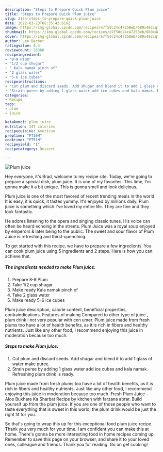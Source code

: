 ```yaml
---
description: "Steps to Prepare Quick Plum juice"
title: "Steps to Prepare Quick Plum juice"
slug: 2154-steps-to-prepare-quick-plum-juice
date: 2022-03-23T08:35:43.616Z
image: https://img-global.cpcdn.com/recipes/e7f50c24c47258eb/680x482cq70/plum-juice-recipe-main-photo.jpg
thumbnail: https://img-global.cpcdn.com/recipes/e7f50c24c47258eb/680x482cq70/plum-juice-recipe-main-photo.jpg
cover: https://img-global.cpcdn.com/recipes/e7f50c24c47258eb/680x482cq70/plum-juice-recipe-main-photo.jpg
author: Leo Barber
ratingvalue: 4.4
reviewcount: 28360
recipeingredient:
- "8-9 Plum"
- "1/2 cup shugar"
- " Kala namak pinch of"
- "2 glass water"
- "5-6 ice cubes"
recipeinstructions:
- "Cut plum and discard seeds. Add shugar and blend it to add 1 glass of water make puree."
- "Strain puree by adding 1 glass water add ice cubes and kala namak. Refreshing plum drink is ready."
categories:
- Recipe
tags:
- plum
- juice

katakunci: plum juice 
nutrition: 147 calories
recipecuisine: American
preptime: "PT10M"
cooktime: "PT51M"
recipeyield: "1"
recipecategory: Dessert

---
```



![Plum juice](https://img-global.cpcdn.com/recipes/e7f50c24c47258eb/680x482cq70/plum-juice-recipe-main-photo.jpg)

Hey everyone, it's Brad, welcome to my recipe site. Today, we're going to prepare a special dish, plum juice. It is one of my favorites. This time, I'm gonna make it a bit unique. This is gonna smell and look delicious.

Plum juice is one of the most favored of recent trending meals in the world. It is easy, it is quick, it tastes yummy. It's enjoyed by millions daily. Plum juice is something which I've loved my entire life. They are fine and they look fantastic.

He adores listening to the opera and singing classic tunes. His voice can often be heard echoing in the streets. Plum Juice was a royal soup enjoyed by emperors & later being to the public. The sweet and sour flavor of Plum Juice is refreshing and thirst-quenching.


To get started with this recipe, we have to prepare a few ingredients. You can cook plum juice using 5 ingredients and 2 steps. Here is how you can achieve that.

<!--inarticleads1-->

##### The ingredients needed to make Plum juice:

1. Prepare 8-9 Plum
1. Take 1/2 cup shugar
1. Make ready  Kala namak pinch of
1. Take 2 glass water
1. Make ready 5-6 ice cubes


Plum juice description, calorie content, beneficial properties, contraindications. Features of making Compared to other type of juice , plum drink i not very popular with con umer. Plum juice made from fresh plums too have a lot of health benefits, as it is rich in fibers and healthy nutrients. Just like any other food, I recommend enjoying this juice in moderation because too much. 

<!--inarticleads2-->

##### Steps to make Plum juice:

1. Cut plum and discard seeds. Add shugar and blend it to add 1 glass of water make puree.
1. Strain puree by adding 1 glass water add ice cubes and kala namak. Refreshing plum drink is ready.


Plum juice made from fresh plums too have a lot of health benefits, as it is rich in fibers and healthy nutrients. Just like any other food, I recommend enjoying this juice in moderation because too much. Fresh Plum Juice - Aloo Bukhare Ka Sharbat Recipe by kitchen with farzana abrar. Build yourself up from the plum juice. If you are one of those people who want to taste everything that is sweet in this world, the plum drink would be just the right fit for you. 

So that's going to wrap this up for this exceptional food plum juice recipe. Thank you very much for your time. I am confident you can make this at home. There's gonna be more interesting food in home recipes coming up. Remember to save this page on your browser, and share it to your loved ones, colleague and friends. Thank you for reading. Go on get cooking!
